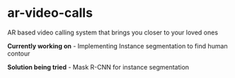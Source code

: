 # ar-video-calls
AR based video calling system that brings you closer to your loved ones

<b>Currently working on</b> - Implementing Instance segmentation to find human contour

<b>Solution being tried</b> - Mask R-CNN for instance segmentation

